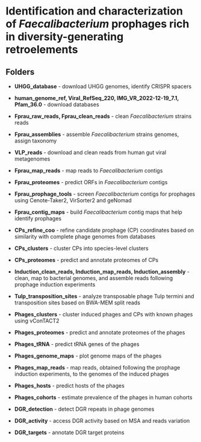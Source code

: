 # Identification and characterization of *Faecalibacterium* prophages rich in diversity-generating retroelements


## Folders

* __UHGG_database__ - download UHGG genomes, identify CRISPR spacers

* __human_genome_ref, Viral_RefSeq_220, IMG_VR_2022-12-19_7.1, Pfam_36.0__ - download databases

* __Fprau_raw_reads, Fprau_clean_reads__ - clean *Faecalibacterium* strains reads

* __Fprau_assemblies__ - assemble *Faecalibacterium* strains genomes, assign taxonomy

* __VLP_reads__ - download and clean reads from human gut viral metagenomes

* __Fprau_map_reads__ - map reads to *Faecalibacterium* contigs

* __Fprau_proteomes__ - predict ORFs in *Faecalibacterium* contigs

* __Fprau_prophage_tools__ - screen *Faecalibacterium* contigs for prophages using Cenote-Taker2, VirSorter2 and geNomad

* __Fprau_contig_maps__ - build *Faecalibacterium* contig maps that help identify prophages

* __CPs_refine_coo__ - refine candidate prophage (CP) coordinates based on similarity with complete phage genomes from databases

* __CPs_clusters__ - cluster CPs into species-level clusters

* __CPs_proteomes__ - predict and annotate proteomes of CPs

* __Induction_clean_reads, Induction_map_reads, Induction_assembly__ - clean, map to bacterial genomes, and assemble reads following prophage induction experiments

* __Tulp_transposition_sites__ - analyze transposable phage Tulp termini and transposition sites based on BWA-MEM split reads

* __Phages_clusters__ - cluster induced phages and CPs with known phages using vConTACT2

* __Phages_proteomes__ - predict and annotate proteomes of the phages

* __Phages_tRNA__ - predict tRNA genes of the phages

* __Phages_genome_maps__ - plot genome maps of the phages

* __Phages_map_reads__ - map reads, obtained following the prophage induction experiments, to the genomes of the induced phages

* __Phages_hosts__ - predict hosts of the phages

* __Phages_cohorts__ - estimate prevalence of the phages in human cohorts

* __DGR_detection__ - detect DGR repeats in phage genomes

* __DGR_activity__ - access DGR activity based on MSA and reads variation

* __DGR_targets__ - annotate DGR target proteins
